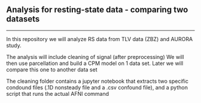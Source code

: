 ## Analysis for resting-state data - comparing two datasets
----------------------------------------------------------

In this repository we will analyze RS data from TLV data (ZBZ) and AURORA study. 

The analysis will include cleaning of signal (after preprocessing)
We will then use parcellation and build a CPM model on 1 data set.
Later we will compare this one to another data set

The cleaning folder contains a jupyter notebook that extracts two specific condound files (.1D nonsteady file and a .csv confound file), and a python script that runs the actual AFNI command
